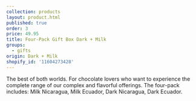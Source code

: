 ```yaml
---
collection: products
layout: product.html
published: true
order: 3
price: 49.95
title: Four-Pack Gift Box Dark + Milk
groups:
  - gifts
origin: Dark + Milk
shopify_id: '11604273428'
---
```

The best of both worlds. For chocolate lovers who want to experience the complete range of our complex and flavorful offerings. The four-pack includes: Milk
Nicaragua, Milk Ecuador, Dark Nicaragua, Dark Ecuador.
